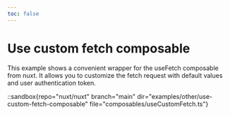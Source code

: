 ```yaml
---
toc: false
---
```


# Use custom fetch composable

This example shows a convenient wrapper for the useFetch composable from nuxt. It allows you to customize the fetch request with default values and user authentication token.

::sandbox{repo="nuxt/nuxt" branch="main" dir="examples/other/use-custom-fetch-composable" file="composables/useCustomFetch.ts"}
